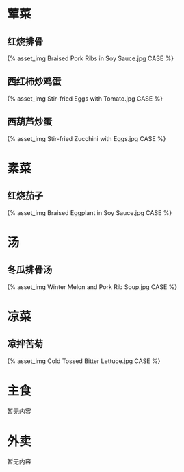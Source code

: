 # 荤菜

## 红烧排骨

{% asset_img Braised Pork Ribs in Soy Sauce.jpg CASE %}

## 西红柿炒鸡蛋

{% asset_img Stir-fried Eggs with Tomato.jpg CASE %}

## 西葫芦炒蛋

{% asset_img Stir-fried Zucchini with Eggs.jpg CASE %}

# 素菜

## 红烧茄子

{% asset_img Braised Eggplant in Soy Sauce.jpg CASE %}

# 汤

## 冬瓜排骨汤

{% asset_img Winter Melon and Pork Rib Soup.jpg CASE %}

# 凉菜

## 凉拌苦菊

{% asset_img Cold Tossed Bitter Lettuce.jpg CASE %}

# 主食

暂无内容

# 外卖

暂无内容